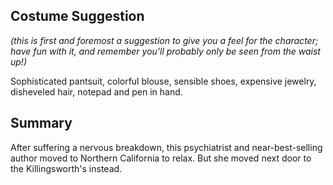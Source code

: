 ## Costume Suggestion

_(this is first and foremost a suggestion to give you a feel for the character; have fun with it, and remember you'll probably only be seen from the waist up!)_

Sophisticated pantsuit, colorful blouse, sensible shoes, expensive jewelry, disheveled hair, notepad and pen in hand.

## Summary

After suffering a nervous breakdown, this psychiatrist and near-best-selling author moved to Northern California to relax. But she moved next door to the Killingsworth's instead.
